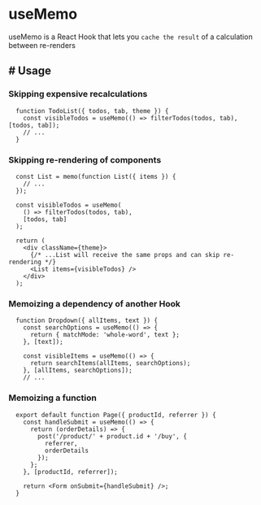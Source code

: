 # useMemo

useMemo is a React Hook that lets you `cache the result` of a calculation between re-renders

## # Usage

### Skipping expensive recalculations

```
  function TodoList({ todos, tab, theme }) {
    const visibleTodos = useMemo(() => filterTodos(todos, tab), [todos, tab]);
    // ...
  }
```

### Skipping re-rendering of components

```
  const List = memo(function List({ items }) {
    // ...
  });
```

```
  const visibleTodos = useMemo(
    () => filterTodos(todos, tab),
    [todos, tab]
  );

  return (
    <div className={theme}>
      {/* ...List will receive the same props and can skip re-rendering */}
      <List items={visibleTodos} />
    </div>
  );
```

### Memoizing a dependency of another Hook

```
  function Dropdown({ allItems, text }) {
    const searchOptions = useMemo(() => {
      return { matchMode: 'whole-word', text };
    }, [text]);

    const visibleItems = useMemo(() => {
      return searchItems(allItems, searchOptions);
    }, [allItems, searchOptions]);
    // ...
```

### Memoizing a function

```
  export default function Page({ productId, referrer }) {
    const handleSubmit = useMemo(() => {
      return (orderDetails) => {
        post('/product/' + product.id + '/buy', {
          referrer,
          orderDetails
        });
      };
    }, [productId, referrer]);

    return <Form onSubmit={handleSubmit} />;
  }
```
